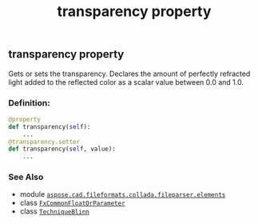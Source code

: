 ﻿---
title: transparency property
second_title: Aspose.CAD for Python via .NET API References
description: 
type: docs
weight: 110
url: /python-net/aspose.cad.fileformats.collada.fileparser.elements/techniqueblinn/transparency/
is_root: false
---

## transparency property


Gets or sets the transparency.
Declares the amount of perfectly refracted light added to the reflected color as a scalar value between 0.0 and 1.0.
### Definition:
```python
@property
def transparency(self):
    ...
@transparency.setter
def transparency(self, value):
    ...
```

### See Also
* module [`aspose.cad.fileformats.collada.fileparser.elements`](../../)
* class [`FxCommonFloatOrParameter`](/cad/python-net/aspose.cad.fileformats.collada.fileparser.elements/fxcommonfloatorparameter)
* class [`TechniqueBlinn`](/cad/python-net/aspose.cad.fileformats.collada.fileparser.elements/techniqueblinn)
